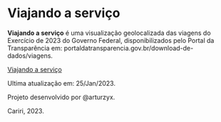 # Viajando a serviço


**Viajando a serviço** é uma visualização geolocalizada das viagens do Exercício de 2023 do Governo Federal, disponibilizados pelo Portal da Transparência em: portaldatransparencia.gov.br/download-de-dados/viagens.


[Viajando a serviço](https://arturvc.github.io/viajandoaservico/)

Ultima atualização em: 25/Jan/2023.

Projeto desenvolvido por @arturzyx. 

Cariri, 2023.
